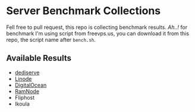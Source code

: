 # Server Benchmark Collections

Fell free to pull request, this repo is collecting benchmark results. *Ah..!* for benchmark I'm using script from freevps.us, you can download it from this repo, the script name after `bench.sh`.

## Available Results
- [dediserve](https://github.com/codxse/server-benchmarks/tree/master/dediserve)
- [Linode](https://github.com/codxse/server-benchmarks/tree/master/Linode)
- [DigitalOcean](https://github.com/codxse/server-benchmarks/tree/master/DigitalOcean)
- [RamNode](https://github.com/codxse/server-benchmarks/tree/master/RamNode)
- Fliphost
- Ikoula
